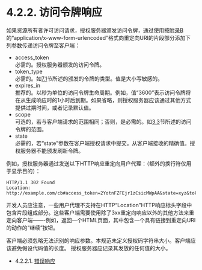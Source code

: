 4.2.2. 访问令牌响应
=======================
如果资源所有者许可访问请求，授权服务器颁发访问令牌，通过使用按[附录B](../AppendixB/b.md)的“application/x-www-form-urlencoded”格式向重定向URI的片段部分添加下列参数传递访问令牌至客户端：
- access_token    
  必需的。授权服务器颁发的访问令牌。
- token_type    
  必需的。如[7.1](../Section07/7.1.md)节所述的颁发的令牌的类型。值是大小写敏感的。
- expires_in    
  推荐的。以秒为单位的访问令牌生命周期。例如，值“3600”表示访问令牌将在从生成响应时的1小时后到期。如果省略，则授权服务器应该通过其他方式提供过期时间，或者记录默认值。
- scope    
  可选的，若与客户端请求的范围相同；否则，是必需的。如[3.3](../Section03/3.3.md)节所述的访问令牌的范围。
- state    
  必需的，若“state”参数在客户端授权请求中提交。从客户端接收的精确值。授权服务器不能颁发刷新令牌。

例如，授权服务器通过发送以下HTTP响应重定向用户代理：（额外的换行符仅用于显示目的）：

    HTTP/1.1 302 Found
    Location: http://example.com/cb#access_token=2YotnFZFEjr1zCsicMWpAA&state=xyz&token_type=example&expires_in=3600
  
开发人员应注意，一些用户代理不支持在HTTP“Location”HTTP响应标头字段中包含片段组成部分。这些客户端需要使用除了3xx重定向响应以外的其他方法来重定向客户端——-例如，返回一个HTML页面，其中包含一个具有链接到重定向URI的动作的“继续”按钮。

客户端必须忽略无法识别的响应参数。本规范未定义授权码字符串大小。客户端应该避免假设代码值的长度。 授权服务器应记录其发放的任何值的大小。

- 4.2.2.1. [错误响应](4.2.2.1.md)